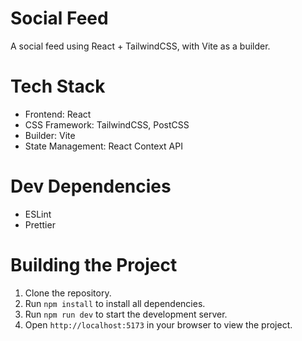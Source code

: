 # Social Feed
A social feed using React + TailwindCSS, with Vite as a builder.

# Tech Stack
- Frontend: React
- CSS Framework: TailwindCSS, PostCSS
- Builder: Vite
- State Management: React Context API

# Dev Dependencies
- ESLint
- Prettier

# Building the Project
1. Clone the repository.
2. Run `npm install` to install all dependencies.
3. Run `npm run dev` to start the development server.
4. Open `http://localhost:5173` in your browser to view the project.
